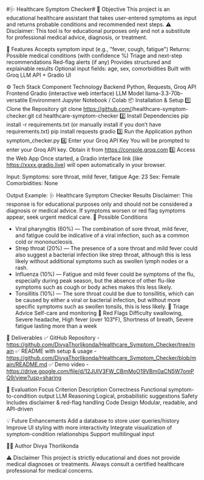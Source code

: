 #🩺 Healthcare Symptom Checker#
🎯 Objective
This project is an educational healthcare assistant that takes user-entered symptoms as input and returns probable conditions and recommended next steps.
⚠️ Disclaimer: This tool is for educational purposes only and not a substitute for professional medical advice, diagnosis, or treatment.

🧠 Features
Accepts symptom input (e.g., "fever, cough, fatigue")
Returns:
Possible medical conditions (with confidence %)
Triage and next-step recommendations
Red-flag alerts (if any)
Provides structured and explainable results
Optional input fields: age, sex, comorbidities
Built with Groq LLM API + Gradio UI

⚙️ Tech Stack
Component	Technology
Backend	Python, Requests, Groq API
Frontend	Gradio (interactive web interface)
LLM Model	llama-3.3-70b-versatile
Environment	Jupyter Notebook / Colab
📦 Installation & Setup
1️⃣ Clone the Repository
git clone https://github.com/<your-username>/healthcare-symptom-checker.git
cd healthcare-symptom-checker
2️⃣ Install Dependencies
pip install -r requirements.txt
(or manually install if you don’t have requirements.txt)
pip install requests gradio
3️⃣ Run the Application
python symptom_checker.py
4️⃣ Enter your Groq API Key
You will be prompted to enter your Groq API key.
Obtain it from https://console.groq.com
5️⃣ Access the Web App
Once started, a Gradio interface link (like https://xxxx.gradio.live) will open automatically in your browser.

Input:
Symptoms: sore throat, mild fever, fatigue
Age: 23
Sex: Female
Comorbidities: None

Output Example:
🩺 Healthcare Symptom Checker Results
Disclaimer: This response is for educational purposes only and should not be considered a diagnosis or medical advice. 
If symptoms worsen or red flag symptoms appear, seek urgent medical care.
🔎 Possible Conditions
- Viral pharyngitis (60%) — The combination of sore throat, mild fever, and fatigue could be indicative of a viral infection, such as a common cold or mononucleosis.  
- Strep throat (20%) — The presence of a sore throat and mild fever could also suggest a bacterial infection like strep throat, although this is less likely without additional symptoms such as swollen lymph nodes or a rash.  
- Influenza (10%) — Fatigue and mild fever could be symptoms of the flu, especially during peak season, but the absence of other flu-like symptoms such as cough or body aches makes this less likely.  
- Tonsillitis (10%) — The sore throat could be due to tonsillitis, which can be caused by either a viral or bacterial infection, but without more specific symptoms such as swollen tonsils, this is less likely.
🧭 Triage Advice
Self-care and monitoring
🚨 Red Flags
Difficulty swallowing, Severe headache, High fever (over 103°F), Shortness of breath, Severe fatigue lasting more than a week

📄 Deliverables
✅ GitHub Repository - https://github.com/DivyaThorlikonda/Healthcare_Symptom_Checker/tree/main
✅ README with setup & usage - https://github.com/DivyaThorlikonda/Healthcare_Symptom_Checker/blob/main/README.md
✅ Demo video - https://drive.google.com/file/d/12JUIV3FW_CBmMoO19VBm0aCN5W7omPQ9/view?usp=sharing

🧩 Evaluation Focus
Criterion	Description
Correctness	Functional symptom-to-condition output
LLM Reasoning	Logical, probabilistic suggestions
Safety	Includes disclaimer & red-flag handling
Code Design	Modular, readable, and API-driven

💡 Future Enhancements
Add a database to store user queries/history
Improve UI styling with more interactivity
Integrate visualization of symptom-condition relationships
Support multilingual input

👩‍💻 Author
Divya Thorlikonda

⚠️ Disclaimer
This project is strictly educational and does not provide medical diagnoses or treatments.
Always consult a certified healthcare professional for medical concerns.
